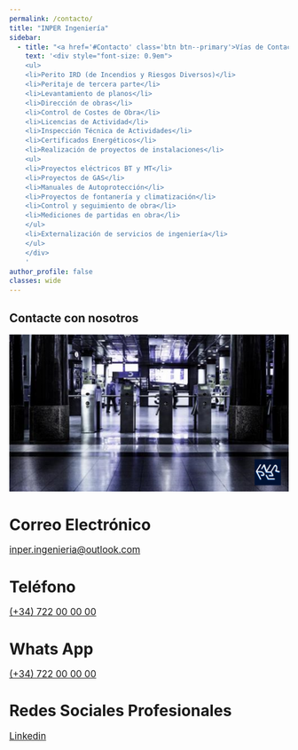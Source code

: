 ```yaml
---
permalink: /contacto/
title: "INPER Ingeniería"
sidebar:
  - title: "<a href='#Contacto' class='btn btn--primary'>Vías de Contacto</a><hr>Listado de Servicios:"
    text: '<div style="font-size: 0.9em">
    <ul>
    <li>Perito IRD (de Incendios y Riesgos Diversos)</li>
    <li>Peritaje de tercera parte</li>
    <li>Levantamiento de planos</li>
    <li>Dirección de obras</li>
    <li>Control de Costes de Obra</li>
    <li>Licencias de Actividad</li>
    <li>Inspección Técnica de Actividades</li>
    <li>Certificados Energéticos</li>
    <li>Realización de proyectos de instalaciones</li>
    <ul>
    <li>Proyectos eléctricos BT y MT</li>
    <li>Proyectos de GAS</li>
    <li>Manuales de Autoprotección</li>
    <li>Proyectos de fontanería y climatización</li>
    <li>Control y seguimiento de obra</li>
    <li>Mediciones de partidas en obra</li>
    </ul>
    <li>Externalización de servicios de ingeniería</li>
    </ul>
    </div>
    '
author_profile: false
classes: wide
---
```


<h2 id="Contacto">Contacte con nosotros</h2>

![Hablemos](/assets/images/imper_metro.png)

<div class="notice notice--info">
<p><h1>Correo Electrónico</h1>
<big><a href="mailto:inper.ingenieria@outlook.com">inper.ingenieria@outlook.com</a></big></p>
</div>

<div class="notice notice--info">
<p><h1>Teléfono</h1>
<big><a href="tel:+34722540848">(+34) 722 00 00 00</a></big></p>
</div>

<div class="notice notice--info">
<p><h1>Whats App</h1>
<big><a href="https://wa.me/34722540848" target="_blank">(+34) 722 00 00 00</a></big></p>
</div>

<div class="notice notice--info">
<p><h1>Redes Sociales Profesionales</h1>
<big><a href="https://www.google.es/url?sa=t&rct=j&q=&esrc=s&source=web&cd=&cad=rja&uact=8&ved=2ahUKEwicrvWhp-rvAhXKQEEAHXfeAIIQFjAAegQIAxAD&url=https%3A%2F%2Fes.linkedin.com%2Fin%2Fgimeno-chao-gabriel-7b317819&usg=AOvVaw1Ds165iJlhvKOiHbUIbU1V" target="_blank">Linkedin</a></big></p>
</div>